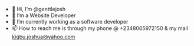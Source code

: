 - 👋 Hi, I’m @genttlejosh
- 👀 I’m a Website Developer
- 🌱 I’m currently working as a software developer 
- 📫 How to reach me is through my phone @ +2348065972150 & my mail kigbu.joshua@yahoo.com
